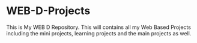 # WEB-D-Projects
This is My WEB D Repository. This will contains all my Web Based Projects including the mini projects, learning projects and the main projects as well.
